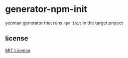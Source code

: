 # generator-npm-init
yeoman generator that runs `npm init` in the target project

## license
[MIT License][mit-license]

[mit-license]: https://raw.githubusercontent.com/dan-nl/generator-npm-init/master/license.txt
